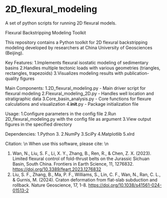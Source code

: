 # 2D_flexural_modeling
A set of python scripts for running 2D flexural models.

Flexural Backstripping Modeling Toolkit

This repository contains a Python toolkit for 2D flexural backstripping modeling developed by researchers at China University of Geosciences (Beijing).

Key Features:
	1.Implements flexural isostatic modeling of sedimentary basins
 	2.Handles multiple tectonic loads with various geometries (triangles, rectangles, trapezoids)
 	3.Visualizes modeling results with publication-quality figures

Main Components:
	1.2D_flexural_modeling.py - Main driver script for flexural modeling
	2.Flexural_modeling_2D.py - Handles well location and stratigraphic data
	3.Core_basin_analysis.py - Core functions for flexure calculations and visualization
	4.__init__.py - Package initialization file

Usage:
	1.Configure parameters in the config file
	2.Run 2D_flexural_modeling.py with the config file as argument
	3.View output figures in the specified directory

Dependencies:
	1.Python 3.
	2.NumPy
	3.SciPy
	4.Matplotlib
	5.xlrd

Citation: \n
When use this software, please cite: \n
  1. Wan, N., Liu, S. F., Li, X. Y., Zhang, B., Ren, R., & Chen, Z. X. (2023). Limited flexural control of fold-thrust belts on the Jurassic Sichuan Basin, South China. Frontiers in Earth Science, 11, 1276832. https://doi.org/10.3389/feart.2023.1276832 
  2. Liu, S. F., Zhang, B., Ma, P. F., Williams, S., Lin, C. F., Wan, N., Ran, C. L., & Gurnis, M. (2024). Craton deformation from flat-slab subduction and rollback. Nature Geoscience, 17, 1-8. https://doi.org/10.1038/s41561-024-01513-2
